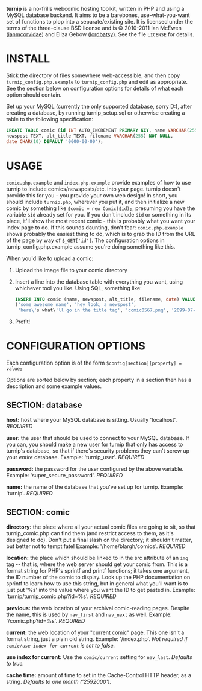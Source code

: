 **turnip** is a no-frills webcomic hosting toolkit, written in PHP and using a 
MySQL database backend. It aims to be a barebones, use-what-you-want set of 
functions to plop into a separate/existing site. It is licensed under the terms
of the three-clause BSD license and is © 2010-2011 Ian McEwen 
([ianmcorvidae](https://github.com/ianmcorvidae)) and Eliza Gebow 
([lordbatsy](https://github.com/lordbatsy)). See the file `LICENSE` for details.

INSTALL
=======
Stick the directory of files somewhere web-accessible, and then copy 
`turnip_config.php.example` to `turnip_config.php` and edit as appropriate. 
See the section below on configuration options for details of what each option 
should contain.

Set up your MySQL (currently the only supported database, sorry D:), after 
creating a database, by running turnip_setup.sql or otherwise creating a table 
to the following specification:

```sql
CREATE TABLE comic (id INT AUTO_INCREMENT PRIMARY KEY, name VARCHAR(255), 
newspost TEXT, alt_title TEXT, filename VARCHAR(255) NOT NULL, 
date CHAR(10) DEFAULT '0000-00-00');
```

USAGE
=====
`comic.php.example` and `index.php.example` provide examples of how to use 
turnip to include comics/newsposts/etc. into your page. turnip doesn't provide 
this for you - you provide your own web design! In short, you should include 
`turnip.php`, wherever you put it, and then initialize a new comic by something 
like `$comic = new Comic($id);`, presuming you have the variable `$id` already 
set for you. If you don't include `$id` or something in its place, it'll show 
the most recent comic - this is probably what you want your index page to do. 
If this sounds daunting, don't fear: `comic.php.example` shows probably the 
easiest thing to do, which is to grab the ID from the URL of the page by way of 
`$_GET['id']`. The configuration options in turnip_config.php.example assume 
you're doing something like this. 

When you'd like to upload a comic:

1. Upload the image file to your comic directory
2. Insert a line into the database table with everything you want, using 
   whichever tool you like. Using SQL, something like: 

    ```sql
    INSERT INTO comic (name, newspost, alt_title, filename, date) VALUES 
    ('some awesome name', 'hey look, a newspost', 
     'here\'s what\'ll go in the title tag', 'comic0567.png', '2099-07-18');
    ```
3. Profit!

CONFIGURATION OPTIONS
=====================
Each configuration option is of the form `$config[section][property] = value;`

Options are sorted below by section; each property in a section then has a 
description and some example values.

SECTION: database
-----------------

**host:** host where your MySQL database is sitting. 
Usually 'localhost'. *REQUIRED*

**user:** the user that should be used to connect to your MySQL database. 
If you can, you should make a new user for turnip that only has access to 
turnip's database, so that if there's security problems they can't screw up 
your *entire* database. 
Example: 'turnip_user'. *REQUIRED*

**password:** the password for the user configured by the above variable. 
Example: 'super_secure_password'. *REQUIRED*

**name:** the name of the database that you've set up for turnip. 
Example: 'turnip'. *REQUIRED*

SECTION: comic
--------------

**directory:** the place where all your actual comic files are going to sit, so 
that turnip_comic.php can find them (and restrict access to them, as it's 
designed to do). Don't put a final slash on the directory; it shouldn't matter, 
but better not to tempt fate! 
Example: '/home/blargh/comics'. *REQUIRED*

**location:** the place which should be linked to in the src attribute of an 
`img` tag -- that is, where the web server should get your comic from. 
This is a format string for PHP's sprintf and printf functions; it takes one 
argument, the ID number of the comic to display. Look up the PHP documentation
on sprintf to learn how to use this string, but in general what you'll want is 
to just put '%s' into the value where you want the ID to get pasted in. 
Example: 'turnip/turnip_comic.php?id=%s'. *REQUIRED*

**previous:** the web location of your archival comic-reading pages. 
Despite the name, this is used by `nav_first` and `nav_next` as well. 
Example: '/comic.php?id=%s'. *REQUIRED*

**current:** the web location of your "current comic" page. 
This one isn't a format string, just a plain old string. 
Example: '/index.php'. 
*Not required if `comic/use index for current` is set to false.*

**use index for current:** Use the `comic/current` setting for `nav_last`. 
*Defaults to true.*

**cache time:** amount of time to set in the Cache-Control HTTP header, 
as a string. 
*Defaults to one month ('2592000').*
